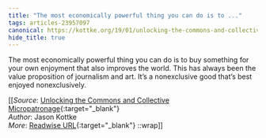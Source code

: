 ```yaml
---
title: "The most economically powerful thing you can do is to ..."
tags: articles-23957097
canonical: https://kottke.org/19/01/unlocking-the-commons-and-collective-micropatronage
hide_title: true
---
```


The most economically powerful thing you can do is to buy something for your own enjoyment that also improves the world. This has always been the value proposition of journalism and art. It’s a nonexclusive good that’s best enjoyed nonexclusively.


[[_Source_: [Unlocking the Commons and Collective Micropatronage](https://kottke.org/19/01/unlocking-the-commons-and-collective-micropatronage){:target="_blank"}<br>
_Author_: Jason Kottke<br>
_More_: [Readwise URL](https://readwise.io/open/468297179){:target="_blank"}
::wrap]]